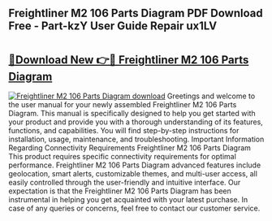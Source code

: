 ## Freightliner M2 106 Parts Diagram PDF Download Free - Part-kzY User Guide Repair ux1LV

# <h2><a href="http://dfi6h2.blite.top/?on=Freightliner+M2+106+Parts+Diagram">🔗Download New 👉🔴 Freightliner M2 106 Parts Diagram</a></h2>

[![Freightliner M2 106 Parts Diagram download](https://i.imgur.com/lujVjoI.png)](http://dfi6h2.blite.top/?on=Freightliner+M2+106+Parts+Diagram)
Greetings and welcome to the user manual for your newly assembled Freightliner M2 106 Parts Diagram. This manual is specifically designed to help you get started with your product and provide you with a thorough understanding of its features, functions, and capabilities. You will find step-by-step instructions for installation, usage, maintenance, and troubleshooting. Important Information Regarding Connectivity Requirements Freightliner M2 106 Parts Diagram This product requires specific connectivity requirements for optimal performance. Freightliner M2 106 Parts Diagram advanced features include geolocation, smart alerts, customizable themes, and multi-user access, all easily controlled through the user-friendly and intuitive interface. Our expectation is that the Freightliner M2 106 Parts Diagram has been instrumental in helping you get acquainted with your latest purchase. In case of any queries or concerns, feel free to contact our customer service.
